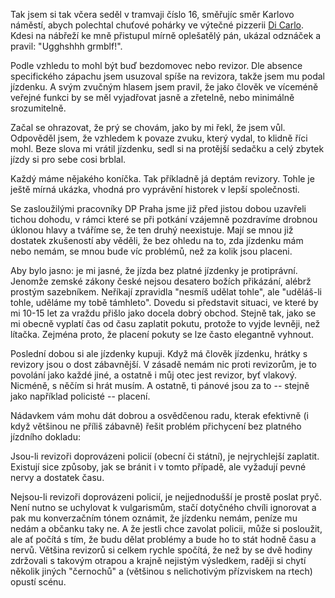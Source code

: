 <!-- dcterms:identifier = riderweblog#66 -->
<!-- dcterms:title = Jízdenky, prosím! -->
<!-- np9:categoryId = 2 -->
<!-- x4w:category = Lidé a jiná zvěř -->
<!-- np9:authorId = 1 -->
<!-- np9:authorEmail = michal.valasek@altairis.cz -->
<!-- dcterms:creator = Michal Altair Valášek -->
<!-- dcterms:created = 2003-06-22T22:43:21+02:00 -->
<!-- dcterms:dateAccepted = 2003-06-22T22:43:21+02:00 -->

Tak jsem si tak včera seděl v tramvaji číslo 16, směřujíc směr Karlovo náměstí, abych polechtal chuťové pohárky ve výtečné pizzerii [Di Carlo](http://www.dicarlo.cz/). Kdesi na nábřeží ke mně přistupul mírně oplešatělý pán, ukázal odznáček a pravil: "Ugghshhh grmblf!".

Podle vzhledu to mohl být buď bezdomovec nebo revizor. Dle absence specifického zápachu jsem usuzoval spíše na revizora, takže jsem mu podal jízdenku. A svým zvučným hlasem jsem pravil, že jako člověk ve víceméně veřejné funkci by se měl vyjadřovat jasně a zřetelně, nebo minimálně srozumitelně.

Začal se ohrazovat, že prý se chovám, jako by mi řekl, že jsem vůl. Odpověděl jsem, že vzhledem k povaze zvuku, který vydal, to klidně říci mohl. Beze slova mi vrátil jízdenku, sedl si na protější sedačku a celý zbytek jízdy si pro sebe cosi brblal.

Každý máme nějakého koníčka. Tak příkladně já deptám revizory. Tohle je ještě mírná ukázka, vhodná pro vyprávění historek v lepší společnosti.

Se zasloužilými pracovníky DP Praha jsme již před jistou dobou uzavřeli tichou dohodu, v rámci které se při potkání vzájemně pozdravíme drobnou úklonou hlavy a tváříme se, že ten druhý neexistuje. Mají se mnou již dostatek zkušeností aby věděli, že bez ohledu na to, zda jízdenku mám nebo nemám, se mnou bude víc problémů, než za kolik jsou placeni.

Aby bylo jasno: je mi jasné, že jízda bez platné jízdenky je protiprávní. Jenomže zemské zákony české nejsou desatero božích přikázání, alébrž prostým sazebníkem. Neříkají zpravidla "nesmíš udělat tohle", ale "uděláš-li tohle, uděláme my tobě támhleto". Dovedu si představit situaci, ve které by mi 10-15 let za vraždu přišlo jako docela dobrý obchod. Stejně tak, jako se mi obecně vyplatí čas od času zaplatit pokutu, protože to vyjde levněji, než lítačka. Zejména proto, že placení pokuty se lze často elegantně vyhnout.

Poslední dobou si ale jízdenky kupuji. Když má člověk jízdenku, hrátky s revizory jsou o dost zábavnější. V zásadě nemám nic proti revizorům, je to povolání jako každé jiné, a ostatně i můj otec jest revizor, byť vlakový. Nicméně, s něčím si hrát musím. A ostatně, ti pánové jsou za to -- stejně jako například policisté -- placení.

Nádavkem vám mohu dát dobrou a osvědčenou radu, kterak efektivně (i když většinou ne příliš zábavně) řešit problém přichycení bez platného jízdního dokladu:

Jsou-li revizoři doprovázeni policií (obecní či státní), je nejrychlejší zaplatit. Existují sice způsoby, jak se bránit i v tomto případě, ale vyžadují pevné nervy a dostatek času.

Nejsou-li revizoři doprovázeni policií, je nejjednodušší je prostě poslat pryč. Není nutno se uchylovat k vulgarismům, stačí dotyčného chvíli ignorovat a pak mu konverzačním tónem oznámit, že jízdenku nemám, peníze mu nedám a občanku taky ne. A že jestli chce zavolat policii, může si posloužit, ale ať počítá s tím, že budu dělat problémy a bude ho to stát hodně času a nervů. Většina revizorů si celkem rychle spočítá, že než by se dvě hodiny zdržovali s takovým otrapou a krajně nejistým výsledkem, raději si chytí několik jiných "černochů" a (většinou s nelichotivým přízviskem na rtech) opustí scénu.